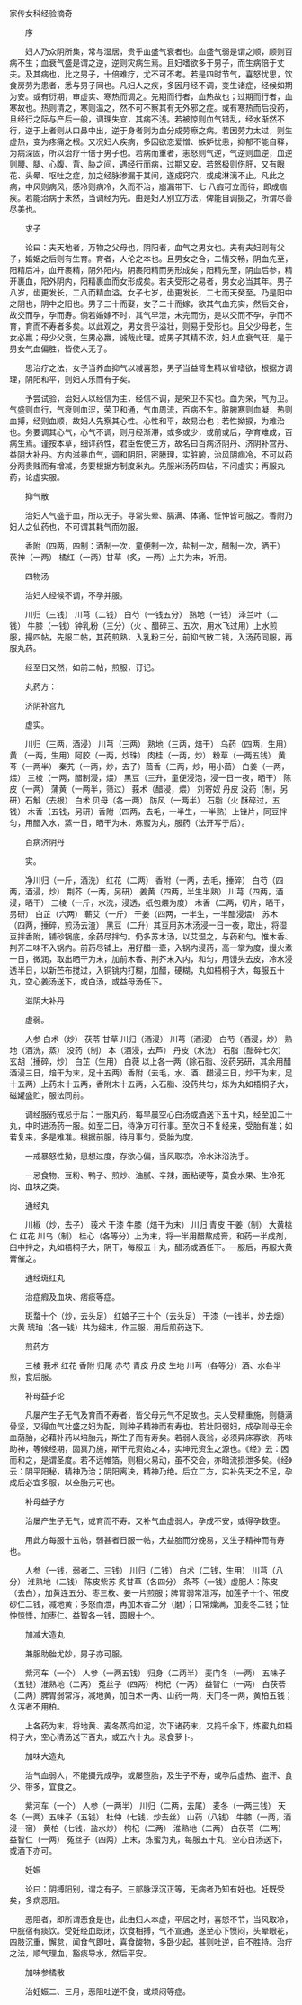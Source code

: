 <!-- { "loadSidebar": true } -->
家传女科经验摘奇

　　序

　　妇人乃众阴所集，常与湿居，贵乎血盛气衰者也。血盛气弱是谓之顺，顺则百病不生；血衰气盛是谓之逆，逆则灾病生焉。且妇嗜欲多于男子，而生病倍于丈夫。及其病也，比之男子，十倍难疗，尤不可不考。若是四时节气，喜怒忧思，饮食房劳为患者，悉与男子同也。凡妇人之疾，多因月经不调，变生诸症，经候如期为安。或有衍期，审虚实、寒热而调之。先期而行者，血热故也；过期而行者，血寒故也。热则清之，寒则温之，然不可不察其有无外邪之症。或有寒热而后投药，且经行之际与产后一般，调理失宜，其病不浅。若被惊则血气错乱，经水渐然不行，逆于上者则从口鼻中出，逆于身者则为血分成劳瘵之病。若因劳力太过，则生虚热，变为疼痛之根。又况妇人疾病，多因欲恋爱憎、嫉妒忧恚，抑郁不能自释，为病深固，所以治疗十倍于男子也。若病而重者，恚怒则气逆，气逆则血逆，血逆则腰、腿、心腹、背、胁之间，遇经行而病，过期又安。若怒极则伤肝，又有眼花、头晕、呕吐之症，加之经脉渗漏于其间，遂成窍穴，或成淋漓不止。凡此之病，中风则病风，感冷则病冷，久而不治，崩漏带下、七 八瘕可立而待，即成痼疾。若能治病于未然，当调经为先。由是妇人别立方法，俾能自调摄之，所谓尽善尽美也。

　　求子

　　论曰：夫天地者，万物之父母也，阴阳者，血气之男女也。夫有夫妇则有父子，婚姻之后则有生育。育者，人伦之本也。且男女之合，二情交畅，阴血先至，阳精后冲，血开裹精，阴外阳内，阴裹阳精而男形成矣；阳精先至，阴血后参，精开裹血，阳外阴内，阳精裹血而女形成矣。若夫受形之易者，男女必当其年。男子八岁，齿更发长，二八而精血溢。女子七岁，齿更发长，二七而天癸至。乃是阳中之阴也，阴中之阳也。男子三十而娶，女子二十而嫁，欲其气血充实，然后交合，故交而孕，孕而寿。倘若婚嫁不时，其气早泄，未完而伤，是以交而不孕，孕而不育，育而不寿者多矣。以此观之，男女贵乎溢壮，则易于受形也。且父少母老，生女必羸；母少父衰，生男必羸，诚哉此理。或男子其精不浓，妇人血衰气旺，是于男女气血偏胜，皆使人无子。

　　思治疗之法，女子当养血抑气以减喜怒，男子当益肾生精以省嗜欲，根据方调理，阴阳和平，则妇人乐而有子矣。

　　予尝试验，治妇人以经信为主，经信不调，是荣卫不实也。血为荣，气为卫。气盛则血行，气衰则血涩，荣卫和通，气血周流，百病不生。脏腑寒则血凝，热则血搏，经则血顺，故妇人先察其心性。心性和平，故易治也；若性拗捩，为难治也。务要调其心气，心气不调，则月经渐滞，或多或少，或前或后，孕育难成，百病生焉。谨按本草，细详药性，君臣佐使三方，故名曰百病济阴丹、济阴补宫丹、益阴大补丹。方内滋养血气，调和阴阳，密腠理，实脏腑，治风阴痼冷，不可以药分两贵贱而有增减，务要根据方制度米丸。先服米汤药四帖，不问虚实；再服丸药，论虚实服。

　　抑气散

　　治妇人气盛于血，所以无子。寻常头晕、膈满、体痛、怔忡皆可服之。香附乃妇人之仙药也，不可谓其耗气而勿服。

　　香附（四两，四制：酒制一次，童便制一次，盐制一次，醋制一次，晒干） 茯神（一两） 橘红（一两）甘草（炙，一两）上共为末，听用。

　　四物汤

　　治妇人经候不调，不孕并服。

　　川归（三钱） 川芎（二钱） 白芍（一钱五分） 熟地（一钱） 泽兰叶（二钱） 牛膝（一钱）钟乳粉（三分）（火 、醋碎三、五次，用水飞过用）上水煎服，撮四帖，先服二帖，其药煎熟，入乳粉三分，前抑气散二钱，入汤药同服，再服丸药。

　　经至日又然，如前二帖，煎服，订记。

　　丸药方：

　　济阴补宫九

　　虚实。

　　川归（三两，酒浸） 川芎（三两） 熟地（三两，焙干） 乌药（四两，生用） 黄 （一两，生用）阿胶（一两，炒珠） 肉桂（一两，炒） 粉草（一两五钱） 黄芩（一两半） 秦艽（一两，炒，去子）茴香（三两，炒，用小茴） 白姜（一两，煨） 三棱（一两，醋制浸，煨） 黑豆（三升，童便浸泡，浸一日一夜，晒干） 陈皮（一两） 蒲黄（一两半，筛过） 莪术（醋浸，煨） 刘寄奴 丹皮 没药（制，另研）石斛（去根） 白术 贝母（各一两） 防风（一两半） 石脂（火 酥碎过，五钱） 木香（五钱，另研）香附（四两，去毛，一半生，一半熟）上锉片，同豆拌匀，用醋入水，蒸一日，晒干为末，炼蜜为丸，服药（法开写于后）。

　　百病济阴丹

　　实。

　　净川归（一斤，酒洗） 红花（二两） 香附（一两，去毛，捶碎） 白芍（四两，酒浸，炒） 荆芥（一两，另研） 姜黄（四两，半生半熟） 川芎（四两，酒浸，晒干） 三棱（一斤，水洗，浸透，纸包煨为度） 木香（二两，切片，晒干，另研） 白芷（六两） 蕲艾（一斤） 干姜（四两，一半生，一半醋浸煨） 苏木（四两，捶碎，煎汤去渣） 黑豆（二升）其豆用苏木汤浸一日一夜，取出，将湿豆拌香附，铺砂锅底，余药尽拌匀。仍多苏木汤，以艾湿之，与药和匀。惟木香、荆芥二味不入锅内。前药尽铺上，用好醋一壶，入锅内浸药，高一掌为度，熳火煮一日，微润，取出晒干为末，加前木香、荆芥末入内，和匀，用馒头去皮，冷水浸透半日，以新苎布搅过，入铜铫内打糊，加醋，硬糊，丸如梧桐子大，每服五十丸，空心姜汤送下，或白汤，或益母汤任下。

　　滋阴大补丹

　　虚弱。

　　人参 白术（炒） 茯苓 甘草 川归（酒浸） 川芎（酒浸） 白芍（酒浸，炒） 熟地（酒洗，蒸） 没药（制） 本（酒浸，去芦） 丹皮（水洗） 石脂（醋碎七次） 玄胡（捶碎，炒） 白芷（生用） 白薇 以上各一两（除石脂、没药另研，其余用醋酒浸三日，焙干为末，足十五两）香附（去毛，水、酒、醋浸三日，炒干为末，足十五两）上药末十五两，香附末十五两，入石脂、没药共匀，炼为丸如梧桐子大，磁罐盛贮，服法同前。

　　调经服药戒忌于后：一服丸药，每早晨空心白汤或酒送下五十丸，经至加二十丸，中时进汤药一服。如至二日，待净方可行事。至次日不复经来，受胎有准；如若复来，多是难准。根据前服，待月事匀，受胎为度。

　　一戒暴怒性拗，思想过度，存欲心偏，当风取凉，冷水沐浴洗手。

　　一忌食物、豆粉、鸭子、煎炒、油腻、辛辣，面粘硬等，莫食水果、生冷死肉、血块之类。

　　通经丸

　　川椒（炒，去子） 莪术 干漆 牛膝（焙干为末） 川归 青皮 干姜（制） 大黄桃仁 红花 川乌（制） 桂心（各等分）上为末，将一半用醋熬成膏，和药一半成剂，臼中拌之，丸如梧桐子大，阴干，每服五十丸，醋汤或酒任下。一服后，再服大黄膏催之。

　　通经斑红丸

　　治症瘕及血块、痞痰等症。

　　斑蝥十个（炒，去头足） 红娘子三十个（去头足） 干漆（一钱半，炒去烟） 大黄 琥珀（各一钱）共为细末，作三服，用后煎药送下。

　　煎药方

　　三棱 莪术 红花 香附 归尾 赤芍 青皮 丹皮 生地 川芎（各等分）酒、水各半煎，食后服。

　　补母益子论

　　凡屡产生子无气及育而不寿者，皆父母元气不足故也。夫人受精重施，则髓满骨坚，又得血气壮盛之妇为配，则种子精神而有寿也。若壮阳弱妇，成孕则母无余血荫胎，必藉补药以培胎元，斯生子而有寿矣。若弱人衰翁，必须异床寡欲，药味助神，等候经期，固真乃施，斯干元资始之本，实坤元资生之源也。《经》云：因而和之，是谓圣度。若不远帷箔，则相火易动，虽不交会，亦暗流损泄多矣。《经》云：阴平阳秘，精神乃治；阴阳离决，精神乃绝。后立二方，实补先天之不足，孕成后必宜多服，以全胎元可也。

　　补母益子方

　　治屡产生子无气，或育而不寿。又补气血虚弱人，孕成不安，或得孕数堕。

　　用此方每服十五帖，弱甚者日服一帖，大益胎而分娩易，又生子精神而有寿也。

　　人参（一钱，弱者二、三钱） 川归（二钱） 白术（二钱，生用） 川芎（八分） 淮熟地（二钱） 陈皮紫苏 炙甘草（各四分） 条芩（一钱）虚肥人：陈皮（去白），加黄连五分、枣三枚、姜一片煎服；脾胃弱常泄泻，加莲子十个、带皮砂仁二钱，减地黄；多怒而泄，再加木香二分（磨）；口常燥满，加麦冬二钱；怔忡惊悸，加枣仁、益智各一钱，圆眼十个。

　　加减大造丸

　　兼服助胎尤妙，男子亦可服。

　　紫河车（一个） 人参（一两五钱） 归身（二两半） 麦门冬（一两） 五味子（五钱）淮熟地（二两） 菟丝子（四两） 枸杞（一两） 益智仁（一两） 白茯苓（二两）脾胃弱常泻，减地黄，加白术一两、山药一两，天门冬一两，黄柏五钱；久泻者不用柏。

　　上各药为末，将地黄、麦冬蒸捣如泥，次下诸药末，又捣千余下，炼蜜丸如梧桐子大，空心清汤送下百丸，或五六十丸。忌食萝卜。

　　加味大造丸

　　治气血弱人，不能摄元成孕，或屡堕胎，及生子不寿，或孕后虚热、盗汗、食少、带多，宜食之。

　　紫河车（一个） 人参（一两半） 川归（二两，去尾） 麦冬（一两三钱） 天冬（一两）五味子（五钱） 杜仲（七钱，炒去丝） 山药（八钱） 牛膝（一两，酒浸一宿） 黄柏（七钱，盐水炒） 枸杞（二两） 淮熟地（二两） 白茯苓（二两） 益智仁（一两） 菟丝子（四两）上末，炼蜜为丸，每服五十丸，空心白汤送下，或酒下亦可。

　　妊娠

　　论曰：阴搏阳别，谓之有子。三部脉浮沉正等，无病者乃知有妊也。妊既受矣，多病恶阻。

　　恶阻者，即所谓恶食是也，此由妇人本虚，平居之时，喜怒不节，当风取冷，中脘宿有痰饮。受妊经血既闭，饮食相搏，气不宣通，遂至心下愤闷，头晕眼花，四肢沉重，懈怠，闻食气即吐，喜食酸物，多卧少起，甚则吐逆，自不胜持。治疗之法，顺气理血，豁痰导水，然后平安。

　　加味参橘散

　　治妊娠二、三月，恶阻吐逆不食，或烦闷等症。

